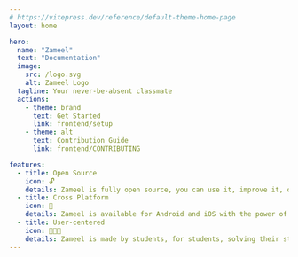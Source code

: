 ```yaml
---
# https://vitepress.dev/reference/default-theme-home-page
layout: home

hero:
  name: "Zameel"
  text: "Documentation"
  image:
    src: /logo.svg
    alt: Zameel Logo
  tagline: Your never-be-absent classmate
  actions:
    - theme: brand
      text: Get Started
      link: frontend/setup
    - theme: alt
      text: Contribution Guide
      link: frontend/CONTRIBUTING

features:
  - title: Open Source
    icon: 🔓
    details: Zameel is fully open source, you can use it, improve it, or make your own from it.
  - title: Cross Platform
    icon: 📱
    details: Zameel is available for Android and iOS with the power of Capacitor.
  - title: User-centered
    icon: 👩🏻‍🎓
    details: Zameel is made by students, for students, solving their studying-related problems!
---
```

